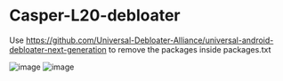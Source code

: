 # Casper-L20-debloater
Use https://github.com/Universal-Debloater-Alliance/universal-android-debloater-next-generation to remove the packages inside packages.txt

![image](https://github.com/user-attachments/assets/e349dc64-e495-4254-9697-3203dc6cdf2a)
![image](https://github.com/user-attachments/assets/f943b3ae-210b-458f-8e94-381028d1d5d7)
